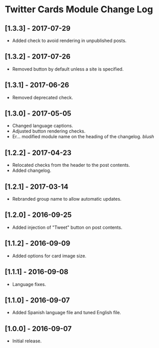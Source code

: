 
# Twitter Cards Module Change Log

## [1.3.3] - 2017-07-29

- Added check to avoid rendering in unpublished posts.

## [1.3.2] - 2017-07-26

- Removed button by default unless a site is specified.

## [1.3.1] - 2017-06-26

- Removed deprecated check.

## [1.3.0] - 2017-05-05

- Changed language captions.
- Adjusted button rendering checks.
- Er... modified module name on the heading of the changelog. *blush*

## [1.2.2] - 2017-04-23

- Relocated checks from the header to the post contents.
- Added changelog.

## [1.2.1] - 2017-03-14

- Rebranded group name to allow automatic updates.

## [1.2.0] - 2016-09-25

- Added injection of "Tweet" button on post contents.

## [1.1.2] - 2016-09-09

- Added options for card image size.

## [1.1.1] - 2016-09-08

- Language fixes.

## [1.1.0] - 2016-09-07

- Added Spanish language file and tuned English file.

## [1.0.0] - 2016-09-07

- Initial release.
